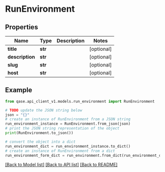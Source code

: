 # RunEnvironment


## Properties

Name | Type | Description | Notes
------------ | ------------- | ------------- | -------------
**title** | **str** |  | [optional] 
**description** | **str** |  | [optional] 
**slug** | **str** |  | [optional] 
**host** | **str** |  | [optional] 

## Example

```python
from qase.api_client_v1.models.run_environment import RunEnvironment

# TODO update the JSON string below
json = "{}"
# create an instance of RunEnvironment from a JSON string
run_environment_instance = RunEnvironment.from_json(json)
# print the JSON string representation of the object
print(RunEnvironment.to_json())

# convert the object into a dict
run_environment_dict = run_environment_instance.to_dict()
# create an instance of RunEnvironment from a dict
run_environment_form_dict = run_environment.from_dict(run_environment_dict)
```
[[Back to Model list]](../README.md#documentation-for-models) [[Back to API list]](../README.md#documentation-for-api-endpoints) [[Back to README]](../README.md)



